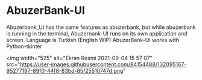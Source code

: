 
# AbuzerBank-UI
Abuzerbank_UI has the same features as abuzerbank, but while abuzerbank is running in the terminal, Abuzernank-UI runs on its own application and screen.
Language is Turkish (English WIP)
AbuzerBank-UI works with Python-tkinter

<img width="525" alt="Ekran Resmi 2021-09-04 15 57 07" src="https://user-images.githubusercontent.com/84154488/132095167-95277197-89f0-44f8-83bd-85f25510747d.png"
     
